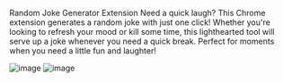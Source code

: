 Random Joke Generator Extension
Need a quick laugh? This Chrome extension generates a random joke with just one click! Whether you're looking to refresh your mood or kill some time, this lighthearted tool will serve up a joke whenever you need a quick break. Perfect for moments when you need a little fun and laughter!


![image](https://github.com/user-attachments/assets/02dbafd6-a43b-4125-84ae-0fdb5a92346e)
![image](https://github.com/user-attachments/assets/0e535f2e-9cd0-4be7-9229-e65c74ffcaee)
